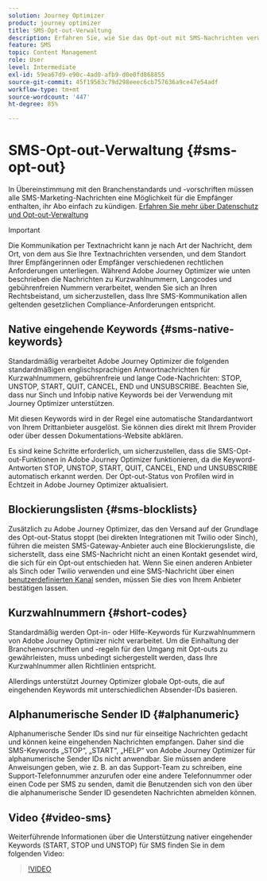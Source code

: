 ```yaml
---
solution: Journey Optimizer
product: journey optimizer
title: SMS-Opt-out-Verwaltung
description: Erfahren Sie, wie Sie das Opt-out mit SMS-Nachrichten verwalten können
feature: SMS
topic: Content Management
role: User
level: Intermediate
exl-id: 59ea67d9-e90c-4ad0-afb9-d0e0fd868855
source-git-commit: 45f19563c79d298eeec6cb757636a9ce47e54adf
workflow-type: tm+mt
source-wordcount: '447'
ht-degree: 85%

---
```


# SMS-Opt-out-Verwaltung {#sms-opt-out}

In Übereinstimmung mit den Branchenstandards und -vorschriften müssen alle SMS-Marketing-Nachrichten eine Möglichkeit für die Empfänger enthalten, ihr Abo einfach zu kündigen. [Erfahren Sie mehr über Datenschutz und Opt-out-Verwaltung](../privacy/opt-out.md)

>[!IMPORTANT]
>
>Die Kommunikation per Textnachricht kann je nach Art der Nachricht, dem Ort, von dem aus Sie Ihre Textnachrichten versenden, und dem Standort Ihrer Empfängerinnen oder Empfänger verschiedenen rechtlichen Anforderungen unterliegen. Während Adobe Journey Optimizer wie unten beschrieben die Nachrichten zu Kurzwahlnummern, Langcodes und gebührenfreien Nummern verarbeitet, wenden Sie sich an Ihren Rechtsbeistand, um sicherzustellen, dass Ihre SMS-Kommunikation allen geltenden gesetzlichen Compliance-Anforderungen entspricht.
>

## Native eingehende Keywords {#sms-native-keywords}

Standardmäßig verarbeitet Adobe Journey Optimizer die folgenden standardmäßigen englischsprachigen Antwortnachrichten für Kurzwahlnummern, gebührenfreie und lange Code-Nachrichten: STOP, UNSTOP, START, QUIT, CANCEL, END und UNSUBSCRIBE. Beachten Sie, dass nur Sinch und Infobip native Keywords bei der Verwendung mit Journey Optimizer unterstützen.

Mit diesen Keywords wird in der Regel eine automatische Standardantwort von Ihrem Drittanbieter ausgelöst. Sie können dies direkt mit Ihrem Provider oder über dessen Dokumentations-Website abklären.

Es sind keine Schritte erforderlich, um sicherzustellen, dass die SMS-Opt-out-Funktionen in Adobe Journey Optimizer funktionieren, da die Keyword-Antworten STOP, UNSTOP, START, QUIT, CANCEL, END und UNSUBSCRIBE automatisch erkannt werden. Der Opt-out-Status von Profilen wird in Echtzeit in Adobe Journey Optimizer aktualisiert.


## Blockierungslisten {#sms-blocklists}

Zusätzlich zu Adobe Journey Optimizer, das den Versand auf der Grundlage des Opt-out-Status stoppt (bei direkten Integrationen mit Twilio oder Sinch), führen die meisten SMS-Gateway-Anbieter auch eine Blockierungsliste, die sicherstellt, dass eine SMS-Nachricht nicht an einen Kontakt gesendet wird, die sich für ein Opt-out entschieden hat. Wenn Sie einen anderen Anbieter als Sinch oder Twilio verwenden und eine SMS-Nachricht über einen [benutzerdefinierten Kanal](../building-journeys/using-custom-actions.md) senden, müssen Sie dies von Ihrem Anbieter bestätigen lassen.


## Kurzwahlnummern {#short-codes}

Standardmäßig werden Opt-in- oder Hilfe-Keywords für Kurzwahlnummern von Adobe Journey Optimizer nicht verarbeitet. Um die Einhaltung der Branchenvorschriften und -regeln für den Umgang mit Opt-outs zu gewährleisten, muss unbedingt sichergestellt werden, dass Ihre Kurzwahlnummer allen Richtlinien entspricht.

Allerdings unterstützt Journey Optimizer globale Opt-outs, die auf eingehenden Keywords mit unterschiedlichen Absender-IDs basieren.

## Alphanumerische Sender ID {#alphanumeric}

Alphanumerische Sender IDs sind nur für einseitige Nachrichten gedacht und können keine eingehenden Nachrichten empfangen. Daher sind die SMS-Keywords „STOP“, „START“, „HELP“ von Adobe Journey Optimizer für alphanumerische Sender IDs nicht anwendbar. Sie müssen andere Anweisungen geben, wie z. B. an das Support-Team zu schreiben, eine Support-Telefonnummer anzurufen oder eine andere Telefonnummer oder einen Code per SMS zu senden, damit die Benutzenden sich von den über die alphanumerische Sender ID gesendeten Nachrichten abmelden können.

## Video {#video-sms}

Weiterführende Informationen über die Unterstützung nativer eingehender Keywords (START, STOP und UNSTOP) für SMS finden Sie in dem folgenden Video:

>[!VIDEO](https://video.tv.adobe.com/v/344026?quality=12)
